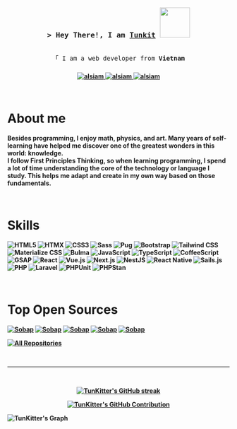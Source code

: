 <h3 align="center">
        <samp>&gt; Hey There!, I am
                <b><a target="_blank" href="https://alsiam.com">Tunkit</a></b>
          <img src="https://i.pinimg.com/originals/0b/f2/ba/0bf2baebc370e83b26b1e5ef6a558f07.gif" width="68">
        </samp>
</h3>


<p align="center"> 
  <samp>
    <br>
    「 I am a web developer from <b>Vietnam<h3 align="center">
</h3>



<p align="center">
 <a href="https://alsiam.com" target="blank">
  <img src="https://img.shields.io/badge/Website-DC143C?style=for-the-badge&logo=medium&logoColor=white" alt="alsiam" />
 </a>
 <a href="https://linkedin.com/in/al-siam" target="_blank">
  <img src="https://img.shields.io/badge/LinkedIn-0077B5?style=for-the-badge&logo=linkedin&logoColor=white" alt="alsiam"/>
 </a>
 <a href="https://facebook.com/alsiam.dev" target="_blank">
  <img src="https://img.shields.io/badge/Facebook-20BEFF?&style=for-the-badge&logo=facebook&logoColor=white" alt="alsiam"  />
  </a> 
</p>
<br />

<!-- About Section -->
 # About me
 
<p>
Besides programming, I enjoy math, physics, and art. Many years of self-learning have helped me discover one of the greatest wonders in this world: knowledge.<br/>
I follow <b>First Principles Thinking</b>, so when learning programming, I spend a lot of time understanding the core of the technology or language I study. This helps me adapt and create in my own way based on those fundamentals.
</p>

<br/>

# Skills

![HTML5](https://img.shields.io/badge/HTML5-E34F26?style=for-the-badge&logo=html5&logoColor=white)
![HTMX](https://img.shields.io/badge/HTMX-3366CC?style=for-the-badge&logo=htmx&logoColor=white)
![CSS3](https://img.shields.io/badge/CSS3-1572B6?style=for-the-badge&logo=css3&logoColor=white)
![Sass](https://img.shields.io/badge/Sass-CC6699?style=for-the-badge&logo=sass&logoColor=white)
![Pug](https://img.shields.io/badge/Pug-A86454?style=for-the-badge&logo=pug&logoColor=white)
![Bootstrap](https://img.shields.io/badge/Bootstrap-563D7C?style=for-the-badge&logo=bootstrap&logoColor=white)
![Tailwind CSS](https://img.shields.io/badge/Tailwind_CSS-38B2AC?style=for-the-badge&logo=tailwindcss&logoColor=white)
![Materialize CSS](https://img.shields.io/badge/Materialize_CSS-EE6E73?style=for-the-badge&labelColor=000000&logo=materializecss&logoColor=white)
![Bulma](https://img.shields.io/badge/Bulma-00D1B2?style=for-the-badge&labelColor=000000&logo=bulma&logoColor=00D1B2)
![JavaScript](https://img.shields.io/badge/JavaScript-F7DF1E?style=for-the-badge&logo=javascript&logoColor=black)
![TypeScript](https://img.shields.io/badge/TypeScript-007ACC?style=for-the-badge&logo=typescript&logoColor=white)
![CoffeeScript](https://img.shields.io/badge/CoffeeScript-2F2625?style=for-the-badge&logo=coffeescript&logoColor=white)
![GSAP](https://img.shields.io/badge/GSAP-88CE02?style=for-the-badge&logo=greensock&logoColor=black)
![React](https://img.shields.io/badge/React-61DAFB?style=for-the-badge&logo=react&logoColor=black)
![Vue.js](https://img.shields.io/badge/Vue.js-42B883?style=for-the-badge&logo=vue.js&logoColor=white)
![Next.js](https://img.shields.io/badge/Next.js-000000?style=for-the-badge&logo=nextdotjs&logoColor=white)
![NestJS](https://img.shields.io/badge/NestJS-E0234E?style=for-the-badge&logo=nestjs&logoColor=white)
![React Native](https://img.shields.io/badge/React_Native-61DAFB?style=for-the-badge&logo=react&logoColor=black)
![Sails.js](https://img.shields.io/badge/Sails.js-0E93D0?style=for-the-badge&logo=sailsdotjs&logoColor=white)
![PHP](https://img.shields.io/badge/PHP-777BB4?style=for-the-badge&logo=php&logoColor=white)
![Laravel](https://img.shields.io/badge/Laravel-FF2D20?style=for-the-badge&logo=laravel&logoColor=white)
![PHPUnit](https://img.shields.io/badge/PHPUnit-366488?style=for-the-badge&logo=php&logoColor=white)
![PHPStan](https://img.shields.io/badge/PHPStan-4F5B93?style=for-the-badge&logo=php&logoColor=white)


<br/>

# Top Open Sources
[![Sobap](https://github-readme-stats.vercel.app/api/pin/?username=TunKitter&repo=sobap&border_color=FFFFFF&bg_color=0D1117&title_color=C9D1D9&text_color=8B949E&icon_color=7F3FBF)](https://github.com/alsiam/itasks)
[![Sobap](https://github-readme-stats.vercel.app/api/pin/?username=TunKitter&repo=sobap&border_color=FFFFFF&bg_color=0D1117&title_color=C9D1D9&text_color=8B949E&icon_color=7F3FBF)](https://github.com/alsiam/itasks)
[![Sobap](https://github-readme-stats.vercel.app/api/pin/?username=TunKitter&repo=sobap&border_color=FFFFFF&bg_color=0D1117&title_color=C9D1D9&text_color=8B949E&icon_color=7F3FBF)](https://github.com/alsiam/itasks)
[![Sobap](https://github-readme-stats.vercel.app/api/pin/?username=TunKitter&repo=sobap&border_color=FFFFFF&bg_color=0D1117&title_color=C9D1D9&text_color=8B949E&icon_color=7F3FBF)](https://github.com/alsiam/itasks)
[![Sobap](https://github-readme-stats.vercel.app/api/pin/?username=TunKitter&repo=sobap&border_color=FFFFFF&bg_color=0D1117&title_color=C9D1D9&text_color=8B949E&icon_color=7F3FBF)](https://github.com/alsiam/itasks)

<p align="left">
  <a href="https://github.com/TunKitter?tab=repositories" target="_blank"><img alt="All Repositories" title="All Repositories" src="https://img.shields.io/badge/-All%20Repos-2962FF?style=for-the-badge&logo=koding&logoColor=white"/></a>
</p>

<br/>
<hr/>
<br/>

<p align="center">
  <a href="https://github.com/TunKitter">
    <img src="https://github-readme-streak-stats.herokuapp.com/?user=TunKitter&theme=radical&border=FFFFFF&background=0D1117" alt="TunKitter's GitHub streak"/>
  </a>
</p>

<p align="center">
  <a href="https://github.com/TunKitter">
    <img src="https://github-profile-summary-cards.vercel.app/api/cards/profile-details?username=TunKitter&theme=radical" alt="TunKitter's GitHub Contribution"/>
  </a>
</p>

<!-- <a> 
    <a href="https://github.com/TunKitter"><img alt="TunKitter's Github Stats" src="https://denvercoder1-github-readme-stats.vercel.app/api?username=TunKitter&show_icons=true&count_private=true&theme=react&border_color=FFFFFF&bg_color=0D1117&title_color=F85D7F&icon_color=F8D866" height="192px" width="49.5%"/></a>
  <a href="https://github.com/TunKitter"><img alt="TunKitter's Top Languages" src="https://denvercoder1-github-readme-stats.vercel.app/api/top-langs/?username=TunKitter&langs_count=8&layout=compact&theme=react&border_color=FFFFFF&bg_color=0D1117&title_color=F85D7F&icon_color=F8D866" height="192px" width="49.5%"/></a>
  <br/>
</a>
-->

![TunKitter's Graph](https://github-readme-activity-graph.vercel.app/graph?username=TunKitter&custom_title=TunKitter's%20GitHub%20Activity%20Graph&bg_color=0D1117&color=7F3FBF&line=7F3FBF&point=7F3FBF&area_color=FFFFFF&title_color=FFFFFF&area=true)
